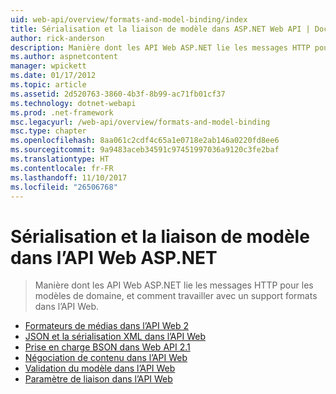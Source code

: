 ```yaml
---
uid: web-api/overview/formats-and-model-binding/index
title: Sérialisation et la liaison de modèle dans ASP.NET Web API | Documents Microsoft
author: rick-anderson
description: Manière dont les API Web ASP.NET lie les messages HTTP pour les modèles de domaine, et comment travailler avec un support formats dans l’API Web.
ms.author: aspnetcontent
manager: wpickett
ms.date: 01/17/2012
ms.topic: article
ms.assetid: 2d520763-3860-4b3f-8b99-ac71fb01cf37
ms.technology: dotnet-webapi
ms.prod: .net-framework
msc.legacyurl: /web-api/overview/formats-and-model-binding
msc.type: chapter
ms.openlocfilehash: 8aa061c2cdf4c65a1e0718e2ab146a0220fd8ee6
ms.sourcegitcommit: 9a9483aceb34591c97451997036a9120c3fe2baf
ms.translationtype: HT
ms.contentlocale: fr-FR
ms.lasthandoff: 11/10/2017
ms.locfileid: "26506768"
---
```

<a name="serialization-and-model-binding-in-aspnet-web-api"></a>Sérialisation et la liaison de modèle dans l’API Web ASP.NET
====================
> Manière dont les API Web ASP.NET lie les messages HTTP pour les modèles de domaine, et comment travailler avec un support formats dans l’API Web.


- [Formateurs de médias dans l’API Web 2](media-formatters.md)
- [JSON et la sérialisation XML dans l’API Web](json-and-xml-serialization.md)
- [Prise en charge BSON dans Web API 2.1](bson-support-in-web-api-21.md)
- [Négociation de contenu dans l’API Web](content-negotiation.md)
- [Validation du modèle dans l’API Web](model-validation-in-aspnet-web-api.md)
- [Paramètre de liaison dans l’API Web](parameter-binding-in-aspnet-web-api.md)
